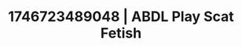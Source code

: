 ---
categories:
- Cosmic sensuality
- AI-generated
- Slow burn erotica
- Back arch
- Pleasure mapping
- Erotic dreamscape
- ASMR
- Cosplay
image: /assets/images/1746723489048.jpg
layout: post
seo:
  description: Featured content with sensual ABDL Play, Scat Fetish. HD images available.
  keywords: ABDL Play, Scat Fetish
  og_image: /assets/images/1746723489048.jpg
  schema_type: VisualArtwork
tags:
- ABDL Play
- '#1746723489048'
- Scat Fetish
title: 1746723489048 | ABDL Play Scat Fetish
---